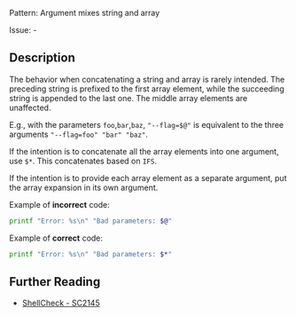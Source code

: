 Pattern: Argument mixes string and array

Issue: -

## Description

The behavior when concatenating a string and array is rarely intended. The preceding string is prefixed to the first array element, while the succeeding string is appended to the last one. The middle array elements are unaffected.

E.g., with the parameters `foo`,`bar`,`baz`, `"--flag=$@"` is equivalent to the three arguments `"--flag=foo" "bar" "baz"`.

If the intention is to concatenate all the array elements into one argument, use `$*`. This concatenates based on `IFS`.

If the intention is to provide each array element as a separate argument, put the array expansion in its own argument.

Example of **incorrect** code:

```sh
printf "Error: %s\n" "Bad parameters: $@"
```

Example of **correct** code:

```sh
printf "Error: %s\n" "Bad parameters: $*"
```

## Further Reading

* [ShellCheck - SC2145](https://github.com/koalaman/shellcheck/wiki/SC2145)
